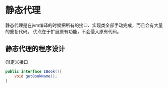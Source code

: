 # 静态代理

静态代理是在jvm编译的时候把所有的接口、实现类全部手动完成，而且会有大量的重复代码。
优点在于扩展原有功能，不会侵入原有代码。

## 静态代理的程序设计

(1)定义接口

```java
public interface IBook(){
    void getBookName();
}
```

